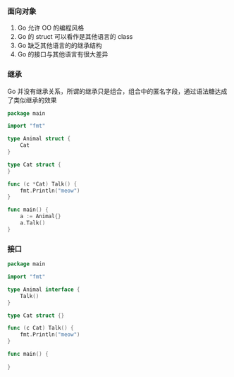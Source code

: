 ### 面向对象

1. Go 允许 OO 的编程风格
2. Go 的 struct 可以看作是其他语言的 class
3. Go 缺乏其他语言的的继承结构
4. Go 的接口与其他语言有很大差异


### 继承

Go 并没有继承关系，所谓的继承只是组合，组合中的匿名字段，通过语法糖达成了类似继承的效果

```go
package main

import "fmt"

type Animal struct {
	Cat
}

type Cat struct {
}

func (c *Cat) Talk() {
	fmt.Println("meow")
}

func main() {
	a := Animal{}
	a.Talk()
}
```


### 接口

```go
package main

import "fmt"

type Animal interface {
	Talk()
}

type Cat struct {}

func (c Cat) Talk() {
    fmt.Println("meow")
}

func main() {
	
}
```
